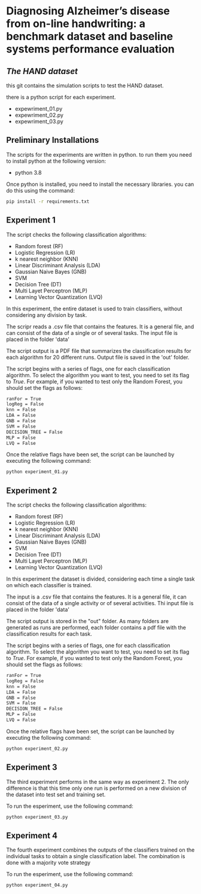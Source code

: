 # Diagnosing Alzheimer’s disease from on-line handwriting: a benchmark dataset and baseline systems performance evaluation
## _The HAND dataset_


this git contains the simulation scripts to test the HAND dataset.

there is a python script for each experiment.

- expewriment_01.py
- expewriment_02.py
- expewriment_03.py


## Preliminary Installations
The scripts for the experiments are written in python. to run them you need to install python at the following version:
- python 3.8

Once python is installed, you need to install the necessary libraries. you can do this using the command:
```sh
pip install -r requirements.txt
```

## Experiment 1
The script checks the following classification algorithms:
 - Random forest (RF)
 - Logistic Regression (LR)
 - k nearest neighbor (KNN)
 - Linear Discriminant Analysis (LDA)
 - Gaussian Naive Bayes (GNB)
 - SVM
 - Decision Tree (DT)
 - Multi Layet Perceptron (MLP)
 - Learning Vector Quantization (LVQ)
 
In this experiment, the entire dataset is used to train classifiers, without considering any division by task.

The scripr reads a .csv file that contains the features. It is a general file, and can consist 
of the data of a single or of several tasks. 
The input file is placed in the folder 'data'

The script output is a PDF file that summarizes the classification results for each algorithm for 
20 different runs. Output file is saved in the 'out' folder.

The script begins with a series of flags, one for each classification algorithm. To select the algorithm you want to test, you need to set its flag to _True_.
For example, if you wanted to test only the Random Forest, you should set the flags as follows:
```sh
ranFor = True
logReg = False
knn = False
LDA = False
GNB = False
SVM = False
DECISION_TREE = False
MLP = False
LVQ = False
```

Once the relative flags have been set, the script can be launched by executing the following command:
```cmd
python experiment_01.py
```

## Experiment 2
The script checks the following classification algorithms:
 - Random forest (RF)
 - Logistic Regression (LR)
 - k nearest neighbor (KNN)
 - Linear Discriminant Analysis (LDA)
 - Gaussian Naive Bayes (GNB)
 - SVM
 - Decision Tree (DT)
 - Multi Layet Perceptron (MLP)
 - Learning Vector Quantization (LVQ)

In this experiment the dataset is divided, considering each time a single task on which each classifier is trained.

The input is a .csv file that contains the features. It is a general file, it can consist 
of the data of a single activity or of several activities. Thi input file is placed in the 
folder 'data'

The script output is stored in the "out" folder. As many folders are generated as runs are 
performed, each folder contains a pdf file with the classification results for each task.

The script begins with a series of flags, one for each classification algorithm. To select the algorithm you want to test, you need to set its flag to _True_.
For example, if you wanted to test only the Random Forest, you should set the flags as follows:
```sh
ranFor = True
logReg = False
knn = False
LDA = False
GNB = False
SVM = False
DECISION_TREE = False
MLP = False
LVQ = False
```

Once the relative flags have been set, the script can be launched by executing the following command:
```cmd
python experiment_02.py
```


## Experiment 3
The third experiment performs in the same way as experiment 2. The only difference is that this time only one run is performed on a new division of the dataset into test set and training set.

To run the esperiment, use the following command:
```cmd
python experiment_03.py
```


## Experiment 4
The fourth experiment combines the outputs of the classifiers trained on the individual tasks to obtain a single classification label.
The combination is done with a majority vote strategy

To run the esperiment, use the following command:
```cmd
python experiment_04.py
```